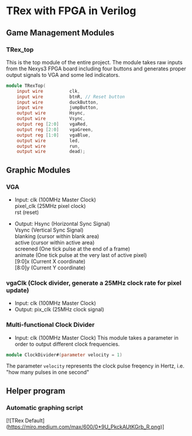 # TRex with FPGA in Verilog
## Game Management Modules

### TRex_top
This is the top module of the entire project. The module takes raw inputs from the Nexys3 FPGA board including four buttons and generates proper output signals to VGA and some led indicators. <br>

```verilog
module TRexTop(
    input wire          clk,
    input wire          btnR, // Reset button
    input wire          duckButton,
    input wire          jumpButton,
    output wire         Hsync,
    output wire         Vsync,
    output reg [2:0]    vgaRed,
    output reg [2:0]    vgaGreen,
    output reg [1:0]    vgaBlue,
    output wire         led,
    output wire         run,
    output wire         dead);
```


## Graphic Modules
### VGA
 -  Input: clk (100MHz Master Clock) <br>
	   pixel_clk (25MHz pixel clock) <br>
	   rst (reset) <br>

 - Output: Hsync (Horizontal Sync Signal) <br>
           Vsync (Vertical Sync Signal) <br>
	   blanking (cursor within blank area) <br>
	   active (cursor within active area) <br>
	   screened (One tick pulse at the end of a frame) <br>
	   animate (One tick pulse at the very last of active pixel) <br>
	   [9:0]x (Current X coordinate) <br>
	   [8:0]y (Current Y coordinate) <br>

### vgaClk (Clock divider, generate a 25MHz clock rate for pixel update)
 - Input: clk (100MHz Master Clock)
 - Output: pix_clk (25MHz clock signal)

### Multi-functional Clock Divider
- Input: clk (100MHz Master Clock)
This module takes a parameter in order to output different clock frequencies. 
```verilog
module ClockDivider#(parameter velocity = 1)
```
The parameter `velocity` represents the clock pulse freqency in Hertz, i.e. "how many pulses in one second"

## Helper program

### Automatic graphing script
[![TRex Default]
(https://miro.medium.com/max/600/0*9U_PkckAUtKGrb_R.png)]


